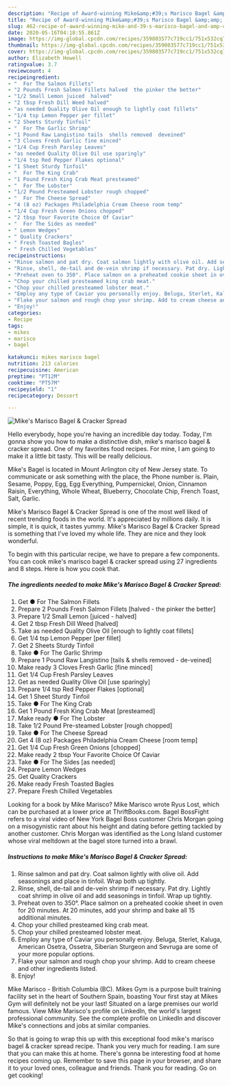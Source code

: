 ```yaml
---
description: "Recipe of Award-winning Mike&amp;#39;s Marisco Bagel &amp;amp; Cracker Spread"
title: "Recipe of Award-winning Mike&amp;#39;s Marisco Bagel &amp;amp; Cracker Spread"
slug: 462-recipe-of-award-winning-mike-and-39-s-marisco-bagel-and-amp-cracker-spread
date: 2020-05-16T04:18:55.861Z
image: https://img-global.cpcdn.com/recipes/359803577c719cc1/751x532cq70/mikes-marisco-bagel-cracker-spread-recipe-main-photo.jpg
thumbnail: https://img-global.cpcdn.com/recipes/359803577c719cc1/751x532cq70/mikes-marisco-bagel-cracker-spread-recipe-main-photo.jpg
cover: https://img-global.cpcdn.com/recipes/359803577c719cc1/751x532cq70/mikes-marisco-bagel-cracker-spread-recipe-main-photo.jpg
author: Elizabeth Howell
ratingvalue: 3.7
reviewcount: 4
recipeingredient:
- "  For The Salmon Fillets"
- "2 Pounds Fresh Salmon Fillets halved  the pinker the better"
- "1/2 Small Lemon juiced  halved"
- "2 tbsp Fresh Dill Weed halved"
- "as needed Quality Olive Oil enough to lightly coat fillets"
- "1/4 tsp Lemon Pepper per fillet"
- "2 Sheets Sturdy Tinfoil"
- "  For The Garlic Shrimp"
- "1 Pound Raw Langistino tails  shells removed  deveined"
- "3 Cloves Fresh Garlic fine minced"
- "1/4 Cup Fresh Parsley Leaves"
- "as needed Quality Olive Oil use sparingly"
- "1/4 tsp Red Pepper Flakes optional"
- "1 Sheet Sturdy Tinfoil"
- "  For The King Crab"
- "1 Pound Fresh King Crab Meat presteamed"
- "  For The Lobster"
- "1/2 Pound Presteamed Lobster rough chopped"
- "  For The Cheese Spread"
- "4 (8 oz) Packages Philadelphia Cream Cheese room temp"
- "1/4 Cup Fresh Green Onions chopped"
- "2 tbsp Your Favorite Choice Of Caviar"
- "  For The Sides as needed"
- " Lemon Wedges"
- " Quality Crackers"
- " Fresh Toasted Bagles"
- " Fresh Chilled Vegetables"
recipeinstructions:
- "Rinse salmon and pat dry. Coat salmon lightly with olive oil. Add seasonings and place in tinfoil. Wrap both up tightly."
- "Rinse, shell, de-tail and de-vein shrimp if necessary. Pat dry. Lightly coat shrimp in olive oil and add seasonings in tinfoil. Wrap up tightly."
- "Preheat oven to 350°. Place salmon on a preheated cookie sheet in oven for 20 minutes. At 20 minutes, add your shrimp and bake all 15 additional minutes."
- "Chop your chilled presteamed king crab meat."
- "Chop your chilled presteamed lobster meat."
- "Employ any type of Caviar you personally enjoy. Beluga, Sterlet, Kaluga, American Osetra, Ossetra, Siberian Sturgeon and Sevruga are some of your more popular options."
- "Flake your salmon and rough chop your shrimp. Add to cream cheese and other ingredients listed."
- "Enjoy!"
categories:
- Recipe
tags:
- mikes
- marisco
- bagel

katakunci: mikes marisco bagel 
nutrition: 213 calories
recipecuisine: American
preptime: "PT12M"
cooktime: "PT57M"
recipeyield: "1"
recipecategory: Dessert

---
```



![Mike&#39;s Marisco Bagel &amp; Cracker Spread](https://img-global.cpcdn.com/recipes/359803577c719cc1/751x532cq70/mikes-marisco-bagel-cracker-spread-recipe-main-photo.jpg)

Hello everybody, hope you're having an incredible day today. Today, I'm gonna show you how to make a distinctive dish, mike&#39;s marisco bagel &amp; cracker spread. One of my favorites food recipes. For mine, I am going to make it a little bit tasty. This will be really delicious.

Mike&#39;s Bagel is located in Mount Arlington city of New Jersey state. To communicate or ask something with the place, the Phone number is. Plain, Sesame, Poppy, Egg, Egg Everything, Pumpernickel, Onion, Cinnamon Raisin, Everything, Whole Wheat, Blueberry, Chocolate Chip, French Toast, Salt, Garlic.

Mike&#39;s Marisco Bagel &amp; Cracker Spread is one of the most well liked of recent trending foods in the world. It's appreciated by millions daily. It is simple, it is quick, it tastes yummy. Mike&#39;s Marisco Bagel &amp; Cracker Spread is something that I've loved my whole life. They are nice and they look wonderful.


To begin with this particular recipe, we have to prepare a few components. You can cook mike&#39;s marisco bagel &amp; cracker spread using 27 ingredients and 8 steps. Here is how you cook that.

<!--inarticleads1-->

##### The ingredients needed to make Mike&#39;s Marisco Bagel &amp; Cracker Spread:

1. Get  ● For The Salmon Fillets
1. Prepare 2 Pounds Fresh Salmon Fillets [halved - the pinker the better]
1. Prepare 1/2 Small Lemon [juiced - halved]
1. Get 2 tbsp Fresh Dill Weed [halved]
1. Take as needed Quality Olive Oil [enough to lightly coat fillets]
1. Get 1/4 tsp Lemon Pepper [per fillet]
1. Get 2 Sheets Sturdy Tinfoil
1. Take  ● For The Garlic Shrimp
1. Prepare 1 Pound Raw Langistino [tails &amp; shells removed - de-veined]
1. Make ready 3 Cloves Fresh Garlic [fine minced]
1. Get 1/4 Cup Fresh Parsley Leaves
1. Get as needed Quality Olive Oil [use sparingly]
1. Prepare 1/4 tsp Red Pepper Flakes [optional]
1. Get 1 Sheet Sturdy Tinfoil
1. Take  ● For The King Crab
1. Get 1 Pound Fresh King Crab Meat [presteamed]
1. Make ready  ● For The Lobster
1. Take 1/2 Pound Pre-steamed Lobster [rough chopped]
1. Take  ● For The Cheese Spread
1. Get 4 (8 oz) Packages Philadelphia Cream Cheese [room temp]
1. Get 1/4 Cup Fresh Green Onions [chopped]
1. Make ready 2 tbsp Your Favorite Choice Of Caviar
1. Take  ● For The Sides [as needed]
1. Prepare  Lemon Wedges
1. Get  Quality Crackers
1. Make ready  Fresh Toasted Bagles
1. Prepare  Fresh Chilled Vegetables


Looking for a book by Mike Marisco? Mike Marisco wrote Ryus Lost, which can be purchased at a lower price at ThriftBooks.com. Bagel BossFight refers to a viral video of New York Bagel Boss customer Chris Morgan going on a misogynistic rant about his height and dating before getting tackled by another customer. Chris Morgan was identified as the Long Island customer whose viral meltdown at the bagel store turned into a brawl. 

<!--inarticleads2-->

##### Instructions to make Mike&#39;s Marisco Bagel &amp; Cracker Spread:

1. Rinse salmon and pat dry. Coat salmon lightly with olive oil. Add seasonings and place in tinfoil. Wrap both up tightly.
1. Rinse, shell, de-tail and de-vein shrimp if necessary. Pat dry. Lightly coat shrimp in olive oil and add seasonings in tinfoil. Wrap up tightly.
1. Preheat oven to 350°. Place salmon on a preheated cookie sheet in oven for 20 minutes. At 20 minutes, add your shrimp and bake all 15 additional minutes.
1. Chop your chilled presteamed king crab meat.
1. Chop your chilled presteamed lobster meat.
1. Employ any type of Caviar you personally enjoy. Beluga, Sterlet, Kaluga, American Osetra, Ossetra, Siberian Sturgeon and Sevruga are some of your more popular options.
1. Flake your salmon and rough chop your shrimp. Add to cream cheese and other ingredients listed.
1. Enjoy!


Mike Marisco - British Columbia (BC). Mikes Gym is a purpose built training facility set in the heart of Southern Spain, boasting Your first stay at Mikes Gym will definitely not be your last! Situated on a large premises our world famous. View Mike Marisco&#39;s profile on LinkedIn, the world&#39;s largest professional community. See the complete profile on LinkedIn and discover Mike&#39;s connections and jobs at similar companies. 

So that is going to wrap this up with this exceptional food mike&#39;s marisco bagel &amp; cracker spread recipe. Thank you very much for reading. I am sure that you can make this at home. There's gonna be interesting food at home recipes coming up. Remember to save this page in your browser, and share it to your loved ones, colleague and friends. Thank you for reading. Go on get cooking!
